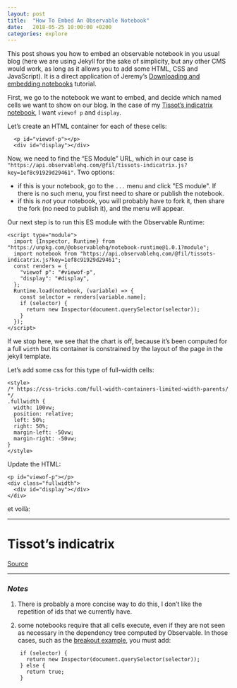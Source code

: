 ```yaml
---
layout: post
title:  "How To Embed An Observable Notebook"
date:   2018-05-25 10:00:00 +0200
categories: explore
---
```


This post shows you how to embed an observable notebook in you usual blog (here we are using Jekyll for the sake of simplicity, but any other CMS would work, as long as it allows you to add some HTML, CSS and JavaScript). It is a direct application of Jeremy’s [Downloading and embedding notebooks](https://beta.observablehq.com/@jashkenas/downloading-and-embedding-notebooks) tutorial.

First, we go to the notebook we want to embed, and decide which named cells we want to show on our blog. In the case of my [Tissot’s indicatrix notebook](https://beta.observablehq.com/@fil/tissots-indicatrix), I want 
`viewof p` and `display`.

Let’s create an HTML container for each of these cells: 

```
  <p id="viewof-p"></p>
  <div id="display"></div>
```

Now, we need to find the “ES Module” URL, which in our case is `"https://api.observablehq.com/@fil/tissots-indicatrix.js?key=1ef8c91929d29461"`. Two options:
- if this is your notebook, go to the `...` menu and click "ES module". If there is no such menu, you first need to share or publish the notebook.
- if this is _not_ your notebook, you will probably have to fork it, then share the fork (no need to publish it), and the menu will appear.

Our next step is to run this ES module with the Observable Runtime:

```
<script type="module">
  import {Inspector, Runtime} from "https://unpkg.com/@observablehq/notebook-runtime@1.0.1?module";
  import notebook from "https://api.observablehq.com/@fil/tissots-indicatrix.js?key=1ef8c91929d29461";
  const renders = {
    "viewof p": "#viewof-p",
    "display": "#display",
  };
  Runtime.load(notebook, (variable) => {
    const selector = renders[variable.name];
    if (selector) {
      return new Inspector(document.querySelector(selector));
    }
  });
</script>
```

If we stop here, we see that the chart is off, because it’s been computed for a full `width` but its container is constrained by the layout of the page in the jekyll template. 

Let’s add some css for this type of full-width cells:

```
<style>
/* https://css-tricks.com/full-width-containers-limited-width-parents/ */
.fullwidth {
  width: 100vw;
  position: relative;
  left: 50%;
  right: 50%;
  margin-left: -50vw;
  margin-right: -50vw;
}
</style>
```

Update the HTML:
```
<p id="viewof-p"></p>
<div class="fullwidth">
  <div id="display"></div>
</div>
```

et voilà:

----

# Tissot’s indicatrix

<p id="viewof-p"></p>
<div class="fullwidth">
  <div id="display"></div>
</div>

<script type="module">
  import {Inspector, Runtime} from "https://unpkg.com/@observablehq/notebook-runtime@1.0.1?module";
  import notebook from "https://api.observablehq.com/@fil/tissots-indicatrix.js?key=1ef8c91929d29461";
  const renders = {
    "viewof p": "#viewof-p",
    "display": "#display",
  };
  Runtime.load(notebook, (variable) => {
    const selector = renders[variable.name];
    if (selector) {
      return new Inspector(document.querySelector(selector));
    }
  });
</script>

<style>
/* https://css-tricks.com/full-width-containers-limited-width-parents/ */
.fullwidth {
  width: 100vw;
  position: relative;
  left: 50%;
  right: 50%;
  margin-left: -50vw;
  margin-right: -50vw;
}
</style>

[Source](https://beta.observablehq.com/@johnburnmurdoch/histograms)


----

### _Notes_

1. There is probably a more concise way to do this, I don’t like the repetition of ids that we currently have.

2. some notebooks require that all cells execute, even if they are not seen as necessary in the dependency tree computed by Observable. In those cases, such as the [breakout example](./2018/05/24/breakout.html), you must add:

```
    if (selector) {
      return new Inspector(document.querySelector(selector));
    } else {
      return true;
    }
```
